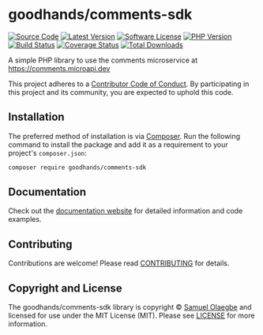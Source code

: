 # goodhands/comments-sdk

[![Source Code][badge-source]][source]
[![Latest Version][badge-release]][packagist]
[![Software License][badge-license]][license]
[![PHP Version][badge-php]][php]
[![Build Status][badge-build]][build]
[![Coverage Status][badge-coverage]][coverage]
[![Total Downloads][badge-downloads]][downloads]

A simple PHP library to use the comments microservice at https://comments.microapi.dev

This project adheres to a [Contributor Code of Conduct][conduct]. By
participating in this project and its community, you are expected to uphold this
code.


## Installation

The preferred method of installation is via [Composer][]. Run the following
command to install the package and add it as a requirement to your project's
`composer.json`:

```bash
composer require goodhands/comments-sdk
```


## Documentation

Check out the [documentation website][documentation] for detailed information
and code examples.


## Contributing

Contributions are welcome! Please read [CONTRIBUTING][] for details.


## Copyright and License

The goodhands/comments-sdk library is copyright © [Samuel Olaegbe](https://goodhands.github.io)
and licensed for use under the MIT License (MIT). Please see [LICENSE][] for
more information.


[conduct]: https://github.com/goodhands/comments-sdk/blob/master/.github/CODE_OF_CONDUCT.md
[composer]: http://getcomposer.org/
[documentation]: https://goodhands.github.io/comments-sdk/
[contributing]: https://github.com/goodhands/comments-sdk/blob/master/.github/CONTRIBUTING.md

[badge-source]: https://img.shields.io/badge/source-goodhands%2Fcomments--sdk-blue.svg?style=flat-square
[badge-release]: https://img.shields.io/packagist/v/goodhands/comments-sdk.svg?style=flat-square&label=release
[badge-license]: https://img.shields.io/packagist/l/goodhands/comments-sdk.svg?style=flat-square
[badge-php]: https://img.shields.io/packagist/php-v/goodhands/comments-sdk.svg?style=flat-square
[badge-build]: https://img.shields.io/travis/goodhands/comments-sdk/master.svg?style=flat-square
[badge-coverage]: https://img.shields.io/coveralls/github/goodhands/comments-sdk/master.svg?style=flat-square
[badge-downloads]: https://img.shields.io/packagist/dt/goodhands/comments-sdk.svg?style=flat-square&colorB=mediumvioletred

[source]: https://github.com/goodhands/comments-sdk
[packagist]: https://packagist.org/packages/goodhands/comments-sdk
[license]: https://github.com/goodhands/comments-sdk/blob/master/LICENSE
[php]: https://php.net
[build]: https://travis-ci.org/goodhands/comments-sdk
[coverage]: https://coveralls.io/r/goodhands/comments-sdk?branch=master
[downloads]: https://packagist.org/packages/goodhands/comments-sdk
